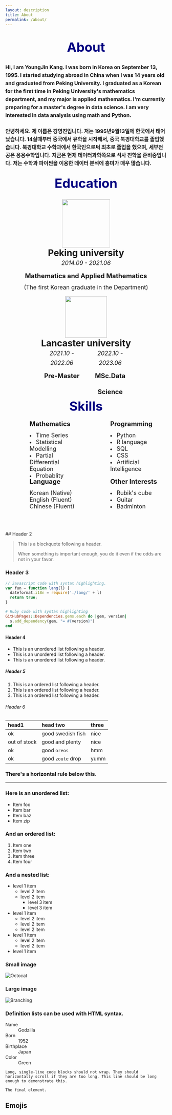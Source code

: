 ```yaml
---
layout: description
title: About
permalink: /about/
---
```


<!-- 자기소개 -->
  <!-- 영어 -->
<center><span style="font-weight:bold;font-size:40px;line-height:100px;color:navy;">About</span></center>
<span style="font-weight:bold;font-size:16px;line-height:25px;">Hi, I am YoungJin Kang. I was born in Korea on September 13, 1995.
I started studying abroad in China when I was 14 years old and graduated from Peking University.
I graduated as a Korean for the first time in Peking University's mathematics department, and my major is applied mathematics.
I'm currently preparing for a master's degree in data science.
I am very interested in data analysis using math and Python.<br><br>
  <!-- 한국어 -->
안녕하세요. 제 이름은 강영진입니다. 저는 1995년9월13일에 한국에서 태어났습니다.
14살때부터 중국에서 유학을 시작해서, 중국 북경대학교를 졸업했습니다.
북경대학교 수학과에서 한국인으로써 최초로 졸업을 했으며, 세부전공은 응용수학입니다.
지금은 현재 데이터과학쪽으로 석사 진학을 준비중입니다.
저는 수학과 파이썬을 이용한 데이터 분석에 흥미가 매우 많습니다.
</span>

<!-- 교육 -->
<center><span style="font-weight:bold;font-size:40px;line-height:100px;color:navy;">Education</span></center>
  <!-- 북경대학교 -->
<center><img src = "https://kyjmath.github.io/assets/Emogi/peking university logo.png" width="150px"></center>
<center><span style = "font-weight:bold;font-size:28px;">Peking university</span></center>
<center><span style="font-style:italic;font-size:18px;line-height:30px;">2014.09 - 2021.06</span></center>
<center><span style ="font-weight:bold;font-size:20px;line-height:50px;">Mathematics and Applied Mathematics</span><br>
<span style ="font-size:18px">(The first Korean graduate in the Department)</span></center><br>
  <!-- 랑카스터대학교 -->
<center><img src = "https://kyjmath.github.io/assets/Emogi/lancaster university logo.png" width="130px"></center>
<center><span style = "font-weight:bold;font-size:28px;">Lancaster university</span></center>
<div style="width:30%; height:150px; float:left; text-align:center; margin-left:20%;">
<span style="font-style:italic;font-size:18px;line-height:30px;">2021.10 - 2022.06</span><br>
<span style ="font-weight:bold;font-size:20px;line-height:50px;">Pre-Master</span>
</div>
<div style="width:30%; height:150px; float:right; text-align:center; margin-right:20%;">
<span style="font-style:italic;font-size:18px;line-height:30px;">2022.10 - 2023.06</span><br>
<span style ="font-weight:bold;font-size:20px;line-height:50px;">MSc.Data Science</span>
</div>

<!-- 스킬 -->
<center><span style="font-weight:bold;font-size:40px;line-height:60px;color:navy;">Skills</span></center>
  <!-- 수학 -->
<div style="width:30%; height:180px; float:left; text-align:left; margin-left:15%; margin-right:5%">
<span style ="font-weight:bold;font-size:20px;line-height:50px;">Mathematics</span><br>
  <li><span style ="font-size:18px">Time Series</span></li>
  <li><span style ="font-size:18px">Statistical Modelling</span></li>
  <li><span style ="font-size:18px">Partial Differential Equation</span></li>
  <li><span style ="font-size:18px">Probablity</span></li>
</div>
  <!-- 프로그래밍 -->
<div style="width:30%; height:180px; float:right; text-align:left; margin-left:15%; margin-right:5%">
<span style ="font-weight:bold;font-size:20px;line-height:50px;">Programming</span>
  <li><span style ="font-size:18px">Python</span></li>
  <li><span style ="font-size:18px">R language</span></li>
  <li><span style ="font-size:18px">SQL</span></li>
  <li><span style ="font-size:18px">CSS</span></li>
  <li><span style ="font-size:18px">Artificial Intelligence</span></li>
</div>
  <!-- 언어 -->
<div style="width:30%; height:180px; float:left; text-align:left; margin-left:15%; margin-right:5%">
<span style ="font-weight:bold;font-size:20px;line-height:50px;">Language</span><br>
<span style ="font-size:18px">Korean (Native)</span><br>
<span style ="font-size:18px">English (Fluent)</span><br>
<span style ="font-size:18px">Chinese (Fluent)</span>
</div>
  <!-- 이외-->
<div style="width:30%; height:180px; float:right; text-align:left; margin-left:15%; margin-right:5%">
<span style ="font-weight:bold;font-size:20px;line-height:50px;">Other Interests</span><br>
  <li><span style ="font-size:18px">Rubik's cube</span></li>
  <li><span style ="font-size:18px">Guitar</span></li>
  <li><span style ="font-size:18px">Badminton</span></li>
</div>
## Header 2

> This is a blockquote following a header.
>
> When something is important enough, you do it even if the odds are not in your favor.

### Header 3

```js
// Javascript code with syntax highlighting.
var fun = function lang(l) {
  dateformat.i18n = require('./lang/' + l)
  return true;
}
```

```ruby
# Ruby code with syntax highlighting
GitHubPages::Dependencies.gems.each do |gem, version|
  s.add_dependency(gem, "= #{version}")
end
```

#### Header 4

*   This is an unordered list following a header.
*   This is an unordered list following a header.
*   This is an unordered list following a header.

##### Header 5

1.  This is an ordered list following a header.
2.  This is an ordered list following a header.
3.  This is an ordered list following a header.

###### Header 6

| head1        | head two          | three |
|:-------------|:------------------|:------|
| ok           | good swedish fish | nice  |
| out of stock | good and plenty   | nice  |
| ok           | good `oreos`      | hmm   |
| ok           | good `zoute` drop | yumm  |

### There's a horizontal rule below this.

* * *

### Here is an unordered list:

*   Item foo
*   Item bar
*   Item baz
*   Item zip

### And an ordered list:

1.  Item one
1.  Item two
1.  Item three
1.  Item four

### And a nested list:

- level 1 item
  - level 2 item
  - level 2 item
    - level 3 item
    - level 3 item
- level 1 item
  - level 2 item
  - level 2 item
  - level 2 item
- level 1 item
  - level 2 item
  - level 2 item
- level 1 item

### Small image

![Octocat](https://github.githubassets.com/images/icons/emoji/octocat.png)

### Large image

![Branching](https://guides.github.com/activities/hello-world/branching.png)


### Definition lists can be used with HTML syntax.

<dl>
<dt>Name</dt>
<dd>Godzilla</dd>
<dt>Born</dt>
<dd>1952</dd>
<dt>Birthplace</dt>
<dd>Japan</dd>
<dt>Color</dt>
<dd>Green</dd>
</dl>

```
Long, single-line code blocks should not wrap. They should horizontally scroll if they are too long. This line should be long enough to demonstrate this.
```

```
The final element.
```

## Emojis
